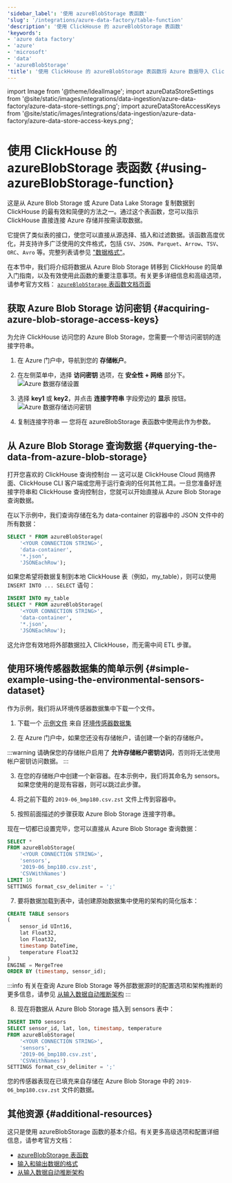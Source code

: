 ```yaml
---
'sidebar_label': '使用 azureBlobStorage 表函数'
'slug': '/integrations/azure-data-factory/table-function'
'description': '使用 ClickHouse 的 azureBlobStorage 表函数'
'keywords':
- 'azure data factory'
- 'azure'
- 'microsoft'
- 'data'
- 'azureBlobStorage'
'title': '使用 ClickHouse 的 azureBlobStorage 表函数将 Azure 数据导入 ClickHouse'
---
```


import Image from '@theme/IdealImage';
import azureDataStoreSettings                   from '@site/static/images/integrations/data-ingestion/azure-data-factory/azure-data-store-settings.png';
import azureDataStoreAccessKeys                 from '@site/static/images/integrations/data-ingestion/azure-data-factory/azure-data-store-access-keys.png';


# 使用 ClickHouse 的 azureBlobStorage 表函数 {#using-azureBlobStorage-function}

这是从 Azure Blob Storage 或 Azure Data Lake Storage 复制数据到 ClickHouse 的最有效和简便的方法之一。通过这个表函数，您可以指示 ClickHouse 直接连接 Azure 存储并按需读取数据。

它提供了类似表的接口，使您可以直接从源选择、插入和过滤数据。该函数高度优化，并支持许多广泛使用的文件格式，包括 `CSV`、`JSON`、`Parquet`、`Arrow`、`TSV`、`ORC`、`Avro` 等。完整列表请参见 ["数据格式"](/interfaces/formats)。

在本节中，我们将介绍将数据从 Azure Blob Storage 转移到 ClickHouse 的简单入门指南，以及有效使用此函数的重要注意事项。有关更多详细信息和高级选项，请参考官方文档：
[`azureBlobStorage` 表函数文档页面](https://clickhouse.com/docs/sql-reference/table-functions/azureBlobStorage)

## 获取 Azure Blob Storage 访问密钥 {#acquiring-azure-blob-storage-access-keys}

为允许 ClickHouse 访问您的 Azure Blob Storage，您需要一个带访问密钥的连接字符串。

1. 在 Azure 门户中，导航到您的 **存储帐户**。

2. 在左侧菜单中，选择 **访问密钥** 选项，在 **安全性 + 网络** 部分下。
   <Image img={azureDataStoreSettings} size="lg" alt="Azure 数据存储设置" border/>

3. 选择 **key1** 或 **key2**，并点击 **连接字符串** 字段旁边的 **显示** 按钮。
   <Image img={azureDataStoreAccessKeys} size="lg" alt="Azure 数据存储访问密钥" border/>

4. 复制连接字符串 — 您将在 azureBlobStorage 表函数中使用此作为参数。

## 从 Azure Blob Storage 查询数据 {#querying-the-data-from-azure-blob-storage}

打开您喜欢的 ClickHouse 查询控制台 — 这可以是 ClickHouse Cloud 网络界面、ClickHouse CLI 客户端或您用于运行查询的任何其他工具。一旦您准备好连接字符串和 ClickHouse 查询控制台，您就可以开始直接从 Azure Blob Storage 查询数据。

在以下示例中，我们查询存储在名为 data-container 的容器中的 JSON 文件中的所有数据：

```sql
SELECT * FROM azureBlobStorage(
    '<YOUR CONNECTION STRING>',
    'data-container',
    '*.json',
    'JSONEachRow');
```

如果您希望将数据复制到本地 ClickHouse 表（例如，my_table），则可以使用 `INSERT INTO ... SELECT` 语句：

```sql
INSERT INTO my_table
SELECT * FROM azureBlobStorage(
    '<YOUR CONNECTION STRING>',
    'data-container',
    '*.json',
    'JSONEachRow');
```

这允许您有效地将外部数据拉入 ClickHouse，而无需中间 ETL 步骤。

## 使用环境传感器数据集的简单示例 {#simple-example-using-the-environmental-sensors-dataset}

作为示例，我们将从环境传感器数据集中下载一个文件。

1. 下载一个 [示例文件](https://clickhouse-public-datasets.s3.eu-central-1.amazonaws.com/sensors/monthly/2019-06_bmp180.csv.zst)
   来自 [环境传感器数据集](https://clickhouse.com/docs/getting-started/example-datasets/environmental-sensors)

2. 在 Azure 门户中，如果您还没有存储帐户，请创建一个新的存储帐户。

:::warning
请确保您的存储帐户启用了 **允许存储帐户密钥访问**，否则将无法使用帐户密钥访问数据。
:::

3. 在您的存储帐户中创建一个新容器。在本示例中，我们将其命名为 sensors。
   如果您使用的是现有容器，则可以跳过此步骤。

4. 将之前下载的 `2019-06_bmp180.csv.zst` 文件上传到容器中。

5. 按照前面描述的步骤获取 Azure Blob Storage 连接字符串。

现在一切都已设置完毕，您可以直接从 Azure Blob Storage 查询数据：

```sql
SELECT *
FROM azureBlobStorage(
    '<YOUR CONNECTION STRING>', 
    'sensors',
    '2019-06_bmp180.csv.zst', 
    'CSVWithNames')
LIMIT 10
SETTINGS format_csv_delimiter = ';'
```

7. 要将数据加载到表中，请创建原始数据集中使用的架构的简化版本：
```sql
CREATE TABLE sensors
(
    sensor_id UInt16,
    lat Float32,
    lon Float32,
    timestamp DateTime,
    temperature Float32
)
ENGINE = MergeTree
ORDER BY (timestamp, sensor_id);
```

:::info
有关在查询 Azure Blob Storage 等外部数据源时的配置选项和架构推断的更多信息，请参见 [从输入数据自动推断架构](https://clickhouse.com/docs/interfaces/schema-inference)
:::

8. 现在将数据从 Azure Blob Storage 插入到 sensors 表中：
```sql
INSERT INTO sensors
SELECT sensor_id, lat, lon, timestamp, temperature
FROM azureBlobStorage(
    '<YOUR CONNECTION STRING>', 
    'sensors',
    '2019-06_bmp180.csv.zst', 
    'CSVWithNames')
SETTINGS format_csv_delimiter = ';'
```

您的传感器表现在已填充来自存储在 Azure Blob Storage 中的 `2019-06_bmp180.csv.zst` 文件的数据。

## 其他资源 {#additional-resources}

这只是使用 azureBlobStorage 函数的基本介绍。有关更多高级选项和配置详细信息，请参考官方文档：

- [azureBlobStorage 表函数](https://clickhouse.com/docs/sql-reference/table-functions/azureBlobStorage)
- [输入和输出数据的格式](https://clickhouse.com/docs/sql-reference/formats)
- [从输入数据自动推断架构](https://clickhouse.com/docs/interfaces/schema-inference)
